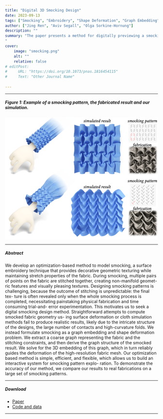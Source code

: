 ```yaml
---
title: "Digital 3D Smocking Design" 
date: 2023-09-13
tags: ["Smocking", "Embroidery", "Shape Deformation", "Graph Embedding"]
author: ["Jing Ren", "Aviv Segall", "Olga Sorkine-Hornung"]
description: "" 
summary: "The paper presents a method for digitally previewing a smocking pattern design by formulating smocking as a graph embedding and shape deformation problem.
" 
cover:
    image: "smocking.png"
    alt: ""
    relative: false
# editPost:
#     URL: "https://doi.org/10.1073/pnas.1816454115"
#     Text: "Other Journal Name"

---
```


---

##### Figure 1: Example of a smocking pattern, the fabricated result and our simulation.

![](smocking.png)

---

##### Abstract

We develop an optimization-based method to model smocking, a surface embroidery technique that provides decorative geometric texturing while maintaining stretch properties of the fabric. During smocking, multiple pairs of points on the fabric are stitched together, creating non-manifold geomet- ric features and visually pleasing textures. Designing smocking patterns is challenging, because the outcome of stitching is unpredictable: the final tex- ture is often revealed only when the whole smocking process is completed, necessitating painstaking physical fabrication and time consuming trial-and- error experimentation. This motivates us to seek a digital smocking design method. Straightforward attempts to compute smocked fabric geometry us- ing surface deformation or cloth simulation methods fail to produce realistic results, likely due to the intricate structure of the designs, the large number of contacts and high-curvature folds. We instead formulate smocking as a graph embedding and shape deformation problem. We extract a coarse graph representing the fabric and the stitching constraints, and then derive the graph structure of the smocked result. We solve for the 3D embedding of this graph, which in turn reliably guides the deformation of the high-resolution fabric mesh. Our optimization based method is simple, efficient, and flexible, which allows us to build an interactive system for smocking pattern explo- ration. To demonstrate the accuracy of our method, we compare our results to real fabrications on a large set of smocking patterns.

---

##### Download

+ [Paper](smocking_paper.pdf)
+ [Code and data](https://github.com/llorz/SmockingDesign)

<!-- ---

##### Citation

```BibTeX
@inproceedings{segall2016iterative,
  title={Iterative closest conformal maps between planar domains},
  author={Segall, Aviv and Ben-Chen, Mirela},
  booktitle={Computer Graphics Forum},
  volume={35},
  number={5},
  pages={33--40},
  year={2016},
  organization={Wiley Online Library}
}
}
``` -->

---

<!-- ##### Related material

+ [Presentation slides](presentation2.pdf)
 -->
